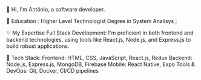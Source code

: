 

👋 Hi, I'm Antônio, a software developer.

🚀 Education :
Higher Level Technologist Degree in System Analisys ;

✨ My Expertise 
 Full Stack Development: I'm proficient in both frontend and backend technologies, using tools like React.js, Node.js, and Express.js to build robust applications.

🔧 Tech Stack:
    Frontend: HTML, CSS, JavaScript, React.js, Redux
    Backend: Node.js, Express.js, MongoDB, Firebase
    Mobile: React Native, Expo
    Tools & DevOps: Git, Docker, CI/CD pipelines

